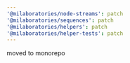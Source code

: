 ```yaml
---
'@milaboratories/node-streams': patch
'@milaboratories/sequences': patch
'@milaboratories/helpers': patch
'@milaboratories/helper-tests': patch
---
```


moved to monorepo
